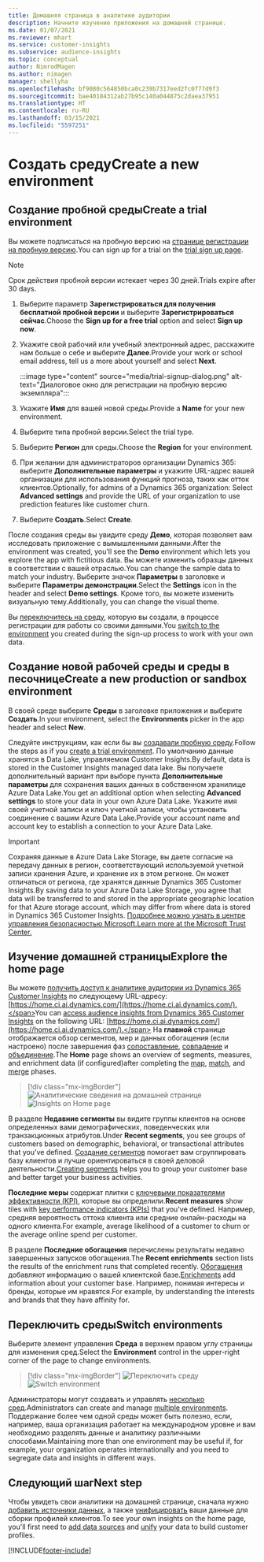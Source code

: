 ```yaml
---
title: Домашняя страница в аналитике аудитории
description: Начните изучение приложения на домашней странице.
ms.date: 01/07/2021
ms.reviewer: mhart
ms.service: customer-insights
ms.subservice: audience-insights
ms.topic: conceptual
author: NimrodMagen
ms.author: nimagen
manager: shellyha
ms.openlocfilehash: bf9080c564850bca0c239b7317eed2fc0f77d9f3
ms.sourcegitcommit: bae40184312ab27b95c140a044875c2daea37951
ms.translationtype: HT
ms.contentlocale: ru-RU
ms.lasthandoff: 03/15/2021
ms.locfileid: "5597251"
---
```

# <a name="create-a-new-environment"></a><span data-ttu-id="673f0-103">Создать среду</span><span class="sxs-lookup"><span data-stu-id="673f0-103">Create a new environment</span></span>

## <a name="create-a-trial-environment"></a><span data-ttu-id="673f0-104">Создание пробной среды</span><span class="sxs-lookup"><span data-stu-id="673f0-104">Create a trial environment</span></span>

<span data-ttu-id="673f0-105">Вы можете подписаться на пробную версию на [странице регистрации на пробную версию](https://dynamics.microsoft.com/get-started/free-trial/?appname=customerinsights).</span><span class="sxs-lookup"><span data-stu-id="673f0-105">You can sign up for a trial on the [trial sign up page](https://dynamics.microsoft.com/get-started/free-trial/?appname=customerinsights).</span></span> 

> [!NOTE]
> <span data-ttu-id="673f0-106">Срок действия пробной версии истекает через 30 дней.</span><span class="sxs-lookup"><span data-stu-id="673f0-106">Trials expire after 30 days.</span></span>

1. <span data-ttu-id="673f0-107">Выберите параметр **Зарегистрироваться для получения бесплатной пробной версии** и выберите **Зарегистрироваться сейчас**.</span><span class="sxs-lookup"><span data-stu-id="673f0-107">Choose the **Sign up for a free trial** option and select **Sign up now**.</span></span>

1. <span data-ttu-id="673f0-108">Укажите свой рабочий или учебный электронный адрес, расскажите нам больше о себе и выберите **Далее**.</span><span class="sxs-lookup"><span data-stu-id="673f0-108">Provide your work or school email address, tell us a more about yourself and select **Next**.</span></span>

   :::image type="content" source="media/trial-signup-dialog.png" alt-text="Диалоговое окно для регистрации на пробную версию экземпляра":::

1. <span data-ttu-id="673f0-110">Укажите **Имя** для вашей новой среды.</span><span class="sxs-lookup"><span data-stu-id="673f0-110">Provide a **Name** for your new environment.</span></span> 

1. <span data-ttu-id="673f0-111">Выберите типа пробной версии.</span><span class="sxs-lookup"><span data-stu-id="673f0-111">Select the trial type.</span></span>

1. <span data-ttu-id="673f0-112">Выберите **Регион** для среды.</span><span class="sxs-lookup"><span data-stu-id="673f0-112">Choose the **Region** for your environment.</span></span>

1. <span data-ttu-id="673f0-113">При желании для администраторов организации Dynamics 365: выберите **Дополнительные параметры** и укажите URL-адрес вашей организации для использования функций прогноза, таких как отток клиентов.</span><span class="sxs-lookup"><span data-stu-id="673f0-113">Optionally, for admins of a Dynamics 365 organization: Select **Advanced settings** and provide the URL of your organization to use prediction features like customer churn.</span></span>

1. <span data-ttu-id="673f0-114">Выберите **Создать**.</span><span class="sxs-lookup"><span data-stu-id="673f0-114">Select **Create**.</span></span> 

<span data-ttu-id="673f0-115">После создания среды вы увидите среду **Демо**, которая позволяет вам исследовать приложение с вымышленными данными.</span><span class="sxs-lookup"><span data-stu-id="673f0-115">After the environment was created, you'll see the **Demo** environment which lets you explore the app with fictitious data.</span></span> <span data-ttu-id="673f0-116">Вы можете изменить образцы данных в соответствии с вашей отраслью.</span><span class="sxs-lookup"><span data-stu-id="673f0-116">You can change the sample data to match your industry.</span></span> <span data-ttu-id="673f0-117">Выберите значок **Параметры** в заголовке и выберите **Параметры демонстрации**.</span><span class="sxs-lookup"><span data-stu-id="673f0-117">Select the **Settings** icon in the header and select **Demo settings**.</span></span> <span data-ttu-id="673f0-118">Кроме того, вы можете изменить визуальную тему.</span><span class="sxs-lookup"><span data-stu-id="673f0-118">Additionally, you can change the visual theme.</span></span> 

<span data-ttu-id="673f0-119">Вы [переключитесь на среду](#switch-environments), которую вы создали, в процессе регистрации для работы со своими данными.</span><span class="sxs-lookup"><span data-stu-id="673f0-119">You [switch to the environment](#switch-environments) you created during the sign-up process to work with your own data.</span></span>

## <a name="create-a-new-production-or-sandbox-environment"></a><span data-ttu-id="673f0-120">Создание новой рабочей среды и среды в песочнице</span><span class="sxs-lookup"><span data-stu-id="673f0-120">Create a new production or sandbox environment</span></span>

<span data-ttu-id="673f0-121">В своей среде выберите **Среды** в заголовке приложения и выберите **Создать**.</span><span class="sxs-lookup"><span data-stu-id="673f0-121">In your environment, select the **Environments** picker in the app header and select **New**.</span></span>

<span data-ttu-id="673f0-122">Следуйте инструкциям, как если бы вы [создавали пробную среду](#create-a-trial-environment).</span><span class="sxs-lookup"><span data-stu-id="673f0-122">Follow the steps as if you [create a trial environment](#create-a-trial-environment).</span></span> <span data-ttu-id="673f0-123">По умолчанию данные хранятся в Data Lake, управляемом Customer Insights.</span><span class="sxs-lookup"><span data-stu-id="673f0-123">By default, data is stored in the Customer Insights managed data lake.</span></span> <span data-ttu-id="673f0-124">Вы получаете дополнительный вариант при выборе пункта **Дополнительные параметры** для сохранения ваших данных в собственном хранилище Azure Data Lake.</span><span class="sxs-lookup"><span data-stu-id="673f0-124">You get an additional option when selecting **Advanced settings** to store your data in your own Azure Data Lake.</span></span> <span data-ttu-id="673f0-125">Укажите имя своей учетной записи и ключ учетной записи, чтобы установить соединение с вашим Azure Data Lake.</span><span class="sxs-lookup"><span data-stu-id="673f0-125">Provide your account name and account key to establish a connection to your Azure Data Lake.</span></span> 

> [!IMPORTANT]
> <span data-ttu-id="673f0-126">Сохраняя данные в Azure Data Lake Storage, вы даете согласие на передачу данных в регион, соответствующий используемой учетной записи хранения Azure, и хранение их в этом регионе. Он может отличаться от региона, где хранятся данные Dynamics 365 Customer Insights.</span><span class="sxs-lookup"><span data-stu-id="673f0-126">By saving data to your Azure Data Lake Storage, you agree that data will be transferred to and stored in the appropriate geographic location for that Azure storage account, which may differ from where data is stored in Dynamics 365 Customer Insights.</span></span> [<span data-ttu-id="673f0-127">Подробнее можно узнать в центре управления безопасностью Microsoft.</span><span class="sxs-lookup"><span data-stu-id="673f0-127">Learn more at the Microsoft Trust Center.</span></span>](https://www.microsoft.com/trust-center)

## <a name="explore-the-home-page"></a><span data-ttu-id="673f0-128">Изучение домашней страницы</span><span class="sxs-lookup"><span data-stu-id="673f0-128">Explore the home page</span></span>

<span data-ttu-id="673f0-129">Вы можете [получить доступ к аналитике аудитории из Dynamics 365 Customer Insights](https://home.ci.ai.dynamics.com/) по следующему URL-адресу: [https://home.ci.ai.dynamics.com/](https://home.ci.ai.dynamics.com/).</span><span class="sxs-lookup"><span data-stu-id="673f0-129">You can [access audience insights from Dynamics 365 Customer Insights](https://home.ci.ai.dynamics.com/) on the following URL: [https://home.ci.ai.dynamics.com/](https://home.ci.ai.dynamics.com/).</span></span>
<span data-ttu-id="673f0-130">На **главной** странице отображается обзор сегментов, мер и данных обогащения (если настроено) после завершения фаз [сопоставление](map-entities.md), [совпадение](match-entities.md) и [объединение](merge-entities.md).</span><span class="sxs-lookup"><span data-stu-id="673f0-130">The **Home** page shows an overview of segments, measures, and enrichment data (if configured)after completing the [map](map-entities.md), [match](match-entities.md), and [merge](merge-entities.md) phases.</span></span>

> [!div class="mx-imgBorder"] 
> <span data-ttu-id="673f0-131">![Аналитические сведения на домашней странице](media/home-page-insights.png "Аналитические сведения на домашней странице")</span><span class="sxs-lookup"><span data-stu-id="673f0-131">![Insights on Home page](media/home-page-insights.png "Insights on Home page")</span></span>

<span data-ttu-id="673f0-132">В разделе **Недавние сегменты** вы видите группы клиентов на основе определенных вами демографических, поведенческих или транзакционных атрибутов.</span><span class="sxs-lookup"><span data-stu-id="673f0-132">Under **Recent segments**, you see groups of customers based on demographic, behavioral, or transactional attributes that you've defined.</span></span> <span data-ttu-id="673f0-133">[Создание сегментов](segments.md) помогает вам сгруппировать базу клиентов и лучше ориентироваться в своей деловой деятельности.</span><span class="sxs-lookup"><span data-stu-id="673f0-133">[Creating segments](segments.md) helps you to group your customer base and better target your business activities.</span></span>

<span data-ttu-id="673f0-134">**Последние меры** содержат плитки с [ключевыми показателями эффективности (KPI)](measures.md), которые вы определили.</span><span class="sxs-lookup"><span data-stu-id="673f0-134">**Recent measures** show tiles with [key performance indicators (KPIs)](measures.md) that you've defined.</span></span> <span data-ttu-id="673f0-135">Например, средняя вероятность оттока клиента или средние онлайн-расходы на одного клиента.</span><span class="sxs-lookup"><span data-stu-id="673f0-135">For example, average likelihood of a customer to churn or the average online spend per customer.</span></span>

<span data-ttu-id="673f0-136">В разделе **Последние обогащения** перечислены результаты недавно завершенных запусков обогащения.</span><span class="sxs-lookup"><span data-stu-id="673f0-136">The **Recent enrichments** section lists the results of the enrichment runs that completed recently.</span></span> <span data-ttu-id="673f0-137">[Обогащения](enrichment-hub.md) добавляют информацию о вашей клиентской базе.</span><span class="sxs-lookup"><span data-stu-id="673f0-137">[Enrichments](enrichment-hub.md) add information about your customer base.</span></span> <span data-ttu-id="673f0-138">Например, понимая интересы и бренды, которые им нравятся.</span><span class="sxs-lookup"><span data-stu-id="673f0-138">For example, by understanding the interests and brands that they have affinity for.</span></span>

## <a name="switch-environments"></a><span data-ttu-id="673f0-139">Переключить среды</span><span class="sxs-lookup"><span data-stu-id="673f0-139">Switch environments</span></span>

<span data-ttu-id="673f0-140">Выберите элемент управления **Среда** в верхнем правом углу страницы для изменения сред.</span><span class="sxs-lookup"><span data-stu-id="673f0-140">Select the **Environment** control in the upper-right corner of the page to change environments.</span></span>

> [!div class="mx-imgBorder"] 
> <span data-ttu-id="673f0-141">![Переключить среду](media/home-page-environment-switcher.png "Переключить среду")</span><span class="sxs-lookup"><span data-stu-id="673f0-141">![Switch environment](media/home-page-environment-switcher.png "Switch environment")</span></span>

<span data-ttu-id="673f0-142">Администраторы могут создавать и управлять [несколько сред](manage-environments.md).</span><span class="sxs-lookup"><span data-stu-id="673f0-142">Administrators can create and manage [multiple environments](manage-environments.md).</span></span> <span data-ttu-id="673f0-143">Поддержание более чем одной среды может быть полезно, если, например, ваша организация работает на международном уровне и вам необходимо разделять данные и аналитику различными способами.</span><span class="sxs-lookup"><span data-stu-id="673f0-143">Maintaining more than one environment may be useful if, for example, your organization operates internationally and you need to segregate data and insights in different ways.</span></span>

## <a name="next-step"></a><span data-ttu-id="673f0-144">Следующий шаг</span><span class="sxs-lookup"><span data-stu-id="673f0-144">Next step</span></span>

<span data-ttu-id="673f0-145">Чтобы увидеть свои аналитики на домашней странице, сначала нужно [добавить источники данных](data-sources.md), а также [унифицировать](data-unification.md) ваши данные для сборки профилей клиентов.</span><span class="sxs-lookup"><span data-stu-id="673f0-145">To see your own insights on the home page, you'll first need to [add data sources](data-sources.md) and [unify](data-unification.md) your data to build customer profiles.</span></span>


[!INCLUDE[footer-include](../includes/footer-banner.md)]